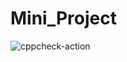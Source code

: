 # Mini_Project
![cppcheck-action](https://github.com/stepin104570/Mini_Project/workflows/cppcheck-action/badge.svg?branch=main)

